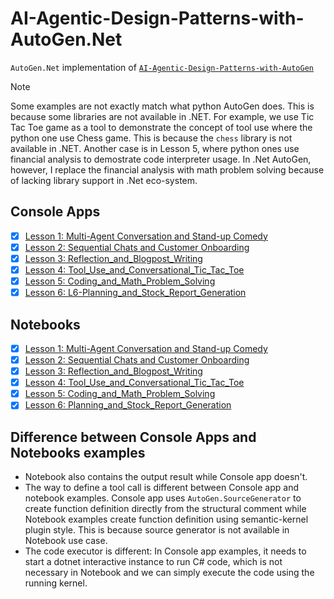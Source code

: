 # AI-Agentic-Design-Patterns-with-AutoGen.Net

`AutoGen.Net` implementation of [`AI-Agentic-Design-Patterns-with-AutoGen`](https://www.deeplearning.ai/short-courses/ai-agentic-design-patterns-with-autogen/)

> [!Note]
> Some examples are not exactly match what python AutoGen does. This is because some libraries are not available in .NET. For example, we use Tic Tac Toe game as a tool to demonstrate the concept of tool use where the python one use Chess game. This is because the `chess` library is not available in .NET. Another case is in Lesson 5, where python ones use financial analysis to demostrate code interpreter usage. In .Net AutoGen, however, I replace the financial analysis with math problem solving because of lacking library support in .Net eco-system.

## Console Apps
- [x] [Lesson 1: Multi-Agent Conversation and Stand-up Comedy](./L1_MultiAgent_Conversation_and_Standup_Comedy/)
- [x] [Lesson 2: Sequential Chats and Customer Onboarding](./L2_Sequential_Chats_and_Customer_Onboarding/)
- [x] [Lesson 3: Reflection_and_Blogpost_Writing](./L3_Reflection_and_Blogpost_Writing/)
- [x] [Lesson 4: Tool_Use_and_Conversational_Tic_Tac_Toe](./L4_Tool_Use_and_Conversational_Tic_Tac_Toe/)
- [x] [Lesson 5: Coding_and_Math_Problem_Solving](./L5_Coding_and_Math_Problem_Solving/)
- [x] [Lesson 6: L6-Planning_and_Stock_Report_Generation](./L6-Planning_and_Stock_Report_Generation/)

## Notebooks
- [x] [Lesson 1: Multi-Agent Conversation and Stand-up Comedy](./notebook/L1_MultiAgent_Conversation_and_Standup_Comedy.ipynb)
- [x] [Lesson 2: Sequential Chats and Customer Onboarding](./notebook/L2_Sequential_Chats_and_Customer_Onboarding.ipynb)
- [x] [Lesson 3: Reflection_and_Blogpost_Writing](./notebook/L3_Reflection_and_Blogpost_Writing.ipynb)
- [x] [Lesson 4: Tool_Use_and_Conversational_Tic_Tac_Toe](./notebook/L4_Tool_Use_and_Conversational_Tic_Tac_Toe.ipynb)
- [x] [Lesson 5: Coding_and_Math_Problem_Solving](./notebook/L5-Coding_and_Math_Problem_Solving.ipynb)
- [x] [Lesson 6: Planning_and_Stock_Report_Generation](./notebook/L6-Planning_and_Stock_Report_Generation.ipynb.ipynb)

## Difference between Console Apps and Notebooks examples
- Notebook also contains the output result while Console app doesn't.
- The way to define a tool call is different between Console app and notebook examples. Console app uses `AutoGen.SourceGenerator` to create function definition directly from the structural comment while Notebook examples create function definition using semantic-kernel plugin style. This is because source generator is not available in Notebook use case.
- The code executor is different: In Console app examples, it needs to start a dotnet interactive instance to run C# code, which is not necessary in Notebook and we can simply execute the code using the running kernel.

